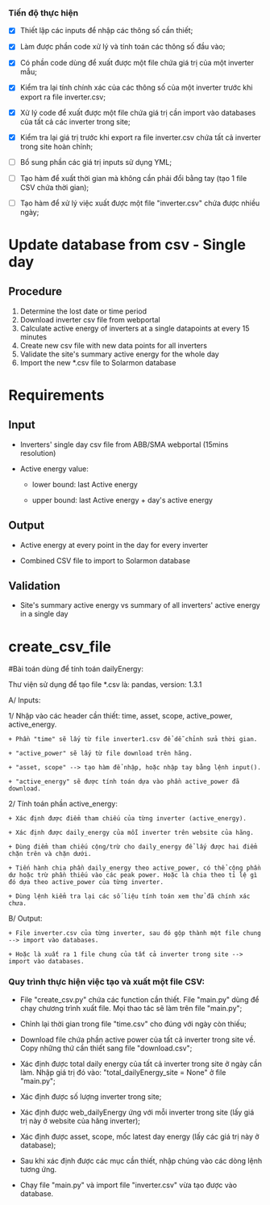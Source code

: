 ### Tiến độ thực hiện

+ [x] Thiết lập các inputs để nhập các thông số cần thiết;

+ [x] Làm được phần code xử lý và tính toán các thông số đầu vào;

+ [x] Có phần code dùng để xuất được một file chứa giá trị của một inverter mẫu;

+ [x] Kiểm tra lại tính chính xác của các thông số của một inverter trước khi export ra file inverter.csv;

+ [x] Xử lý code để xuất được một file chứa giá trị cần import vào databases của tất cả các inverter trong site;

+ [x] Kiểm tra lại giá trị trước khi export ra file inverter.csv chứa tất cả inverter trong site hoàn chỉnh;

+ [ ] Bổ sung phần các giá trị inputs sử dụng YML;

+ [ ] Tạo hàm để xuất thời gian mà không cần phải đổi bằng tay (tạo 1 file CSV chứa thời gian);

+ [ ] Tạo hàm để xử lý việc xuất được một file "inverter.csv" chứa được nhiều ngày;

# Update database from csv - Single day

## Procedure
1.	Determine the lost date or time period 
2.	Download inverter csv file from webportal
3.	Calculate active energy of inverters at a single datapoints at every 15 minutes 
4.  Create new csv file with new data points for all inverters 
4.	Validate the site's summary active energy for the whole day 
5.	Import the new *.csv file to Solarmon database

# Requirements
## Input
-  Inverters' single day csv file from ABB/SMA webportal (15mins resolution)

-  Active energy value: 

    + lower bound: last Active energy

    + upper bound: last Active energy + day's active energy

## Output
- Active energy at every point in the day for every inverter

- Combined CSV file to import to Solarmon database

## Validation
- Site's summary active energy vs summary of all inverters' active energy in a single day

# create_csv_file

#Bài toán dùng để tính toán dailyEnergy:

Thư viện sử dụng để tạo file *.csv là: pandas, version: 1.3.1

A/ Inputs:

1/ Nhập vào các header cần thiết: time, asset, scope, active_power, active_energy.

    + Phần "time" sẽ lấy từ file inverter1.csv để dễ chỉnh sửa thời gian.

    + "active_power" sẽ lấy từ file download trên hãng.

    + "asset, scope" --> tạo hàm để nhập, hoặc nhập tay bằng lệnh input().

    + "active_energy" sẽ được tính toán dựa vào phần active_power đã download.

2/ Tính toán phần active_energy:

    + Xác định được điểm tham chiếu của từng inverter (active_energy).

    + Xác định được daily_energy của mỗi inverter trên website của hãng.

    + Dùng điểm tham chiếu cộng/trừ cho daily_energy để lấy được hai điểm chặn trên và chặn dưới.

    + Tiến hành chia phần daily_energy theo active_power, có thể cộng phần dư hoặc trừ phần thiếu vào các peak power. Hoặc là chia theo tỉ lệ gì đó dựa theo active_power của từng inverter.

    + Dùng lệnh kiểm tra lại các số liệu tính toán xem thử đã chính xác chưa.

B/ Output:

    + File inverter.csv của từng inverter, sau đó gộp thành một file chung --> import vào databases.

    + Hoặc là xuất ra 1 file chung của tất cả inverter trong site --> import vào databases.  

### Quy trình thực hiện việc tạo và xuất một file CSV:

+ File "create_csv.py" chứa các function cần thiết. File "main.py" dùng để chạy chương trình xuất file. Mọi thao tác sẽ làm trên file "main.py";

+ Chỉnh lại thời gian trong file "time.csv" cho đúng với ngày còn thiếu;

+ Download file chứa phần active power của tất cả inverter trong site về. Copy những thứ cần thiết sang file "download.csv";

+ Xác định được total daily energy của tất cả inverter trong site ở ngày cần làm. Nhập giá trị đó vào: "total_dailyEnergy_site = None" ở file "main.py";

+ Xác định được số lượng inverter trong site;

+ Xác định được web_dailyEnergy ứng với mỗi inverter trong site (lấy giá trị này ở website của hãng inverter);

+ Xác định được asset, scope, mốc latest day energy (lấy các giá trị này ở database);

+ Sau khi xác định được các mục cần thiết, nhập chúng vào các dòng lệnh tương ứng.

+ Chạy file "main.py" và import file "inverter.csv" vừa tạo được vào database.